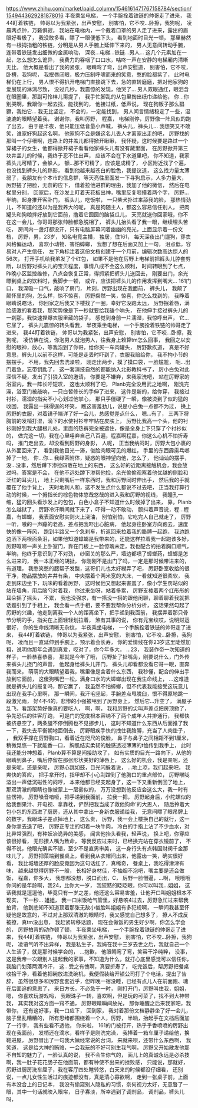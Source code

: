 https://www.zhihu.com/market/paid_column/1546161471767158784/section/1549443629281878016
半夜乘坐电梯，
一个手腕拴着铁链的帅哥走了进来，
我44盯着铁链，
帅哥以为我紧张，出声安慰，
别害怕，它不咬…卧擦，我狗呢，
凌晨两点钟，万籁俱寂，
我站在电梯内，一个戴着口罩的男人走了进来，露出的眉眼好看极了，
我没敢多看，瞟了一眼便低下头，
看到地面时目光一顿，
那里赫然有一根拇指粗的铁链，分明是从男人手腕上延伸下来的，
男人无意间转动手腕，连带着铁链发出细微的金属响动，
深夜…电梯…铁链…男人…
这几个元素加在一起，怎么想怎么诡异，
我费力的吞咽了口口水，咕咚一声在安静的电梯厢内清晰无比，
他大概是看出了我的紧张，
眼睛弯了弯，出声安慰道，
别害怕，它不咬，卧槽，我狗呢，
我抿唇闭眼，极力压制呼啸而来的笑意，憋的脸都紫了，
此时电梯仍在上行，
男人恨不得扒开电梯门直接跳下去，急的直转磨磨，把对他家狗的爱展现的淋漓尽致，
没过几秒，我震惊的发现，他哭了…
男人双眼通红，眼泪含在眼圈里，那副可怜样儿甭提了，
我手忙脚乱的从包里掏出纸巾递给他，
你…你别哭啊，我跟你一起去找，能找到的，
他接过纸，低声说，
现在狗贩子那么猖獗，我怕它…
我无比坚定，
不会的，一定能找到，
男人闻言情绪稳定了一些，湿漉漉的眼睛望着我，
谢谢你，我叫厉野，
程嘉，
电梯刚停，厉野像一阵风似的跑了出去，
由于是半夜，他只能压低音量小声喊，
裤头儿，裤头儿…
我想笑又不敢笑，谁家好狗起这名啊，
他家狗不会是嫌这名儿丢人才离家出走的吧，
厉野找的那叫一个仔细啊，连路上的井盖儿都得掀开瞅瞅，
我怀疑，这时候要是路过一个穿裙子的女生，他都得掀开裙子看看他家裤头儿有没有藏里面，
在厉野掀开第三块井盖儿的时候，我终于忍不住出声，
应该不会在下水道里吧，
你不知道，我家裤头儿可精了，会躲人，
额…那不可精了，应该是成精了，
小区附近找了个遍，也没找到裤头儿的踪影，
看到他越来越苍白的脸色，我提议道，
这么找力量太薄弱了，我朋友有个本市的信息群，等天亮往里面发一下寻狗启示，人多力量大，
厉野搓了把脸，无奈的应下，
借着拉他进群的理由，我加了他的微信，
然后在电梯里分别，
回家后，在沙发上盯着天花板出神，嘴里反复咂摸着两个字，
厉野…
半晌，起身推开客卧门，
裤头儿，吃饭啦，
一只柴犬扑过来舔我的脸，
那热情劲儿，不知道的还以为是我养大的呢，
真是狗随主人，都这么容易信任别人，
把肉罐头和狗粮拌好放到它面前，撸着它圆圆的脑袋瓜儿，
天亮就送你回家哦，你不在这一会儿，你哥哥那张帅脸都急脱相了，
裤头儿抬头看了我一眼，继续埋头苦吃，
房间内一盏灯都没开，只有电脑屏幕闪着幽幽的亮光，上面显示着一份文档，
厉野，男，23岁，
知名电竞主播，
独居，住161，
每天深夜出门遛狗，穿衣风格偏运动，
喜欢小动物、害怕蟑螂，
我想了想在后面又加上一句，
泪点低，容易对人产生信任，
左下角标注着这份文档创建于一个月前，编辑次数高达惊人的56次，
打开手机给我弟发了个红包，
如果不是他在厉野上电梯前把裤头儿脖套剪断，以厉野对裤头儿的宝贝程度，事情八成不会这么顺利，
时间转眼到了七点，
昨晚小区监控维修，八点会恢复正常，得抓紧把裤头儿送回去，
刚要出门，余光瞟到桌上的饮料时，我脚步一顿，
或许，应该把裤头儿的作用发挥到嘴大…
161门口，
我深吸一口气，敲响了房门，
片刻，厉野出现在我面前，
裤头儿，
我颠了颠怀里的狗，怎么样，惊不惊喜，
厉野粲然一笑，惊喜，你怎么找到的，
我睁着眼睛说瞎话，
你回家之后我又下楼找了一圈，幸好它没跑太远，
厉野抿着唇，满脸感激的看着我，那架势像是下一秒就要给我磕个响头，
在他伸手接过裤头儿的一刹那，我快速捏爆衣服里藏的袋子，
感觉到身前一片濡湿，我惊呼出声，
它…它尿了，
裤头儿震惊的转头看我，
半夜乘坐电梯，
一个手腕拴着铁链的帅哥走了进来，
我44盯着铁链，
帅哥以为我紧张，出声安慰，
别害怕，它不咬…卧擦，我狗呢，
凌仿佛在说，你泡男人就泡男人，往我身上赖算tm怎么回事，
我回之以安慰的眼神，放心，等我泡到了你哥，给你买一车肉罐头，
厉野歉疚道，
真是不好意思，裤头儿以前不这样，可能是走丢时吓到了，衣服我赔给你，
我不拘小节的摆摆手，
不用，我先回去洗澡啦，
刚走出两步，摸了摸口袋，一脸尴尬，
呃…出门着急，忘带钥匙了，
这一套演技自然的都能纳入北影教科书了，
厉小白兔对此深信不疑，发出了引狼入室的邀请，
你要是不嫌弃，来我家洗吧，
站在厉野家的浴室内，我一阵长吁短叹，
这也太顺利了吧，
Planb完全没用武之地啊，
刚洗完澡，浴室门被敲响，一只白皙修长的手伸了进来，
这件是新的，给你穿，
我接过衬衫，濡湿的指尖不小心划过他掌心，
那只手僵硬了一瞬，像被烫到了似的猛的收回，
我露出一抹得逞的坏笑，
瞧这害羞劲儿，说是小白兔一点都不为过，
换上厉野的衣服，对着镜子端详了好一会儿，总感觉差点什么，
嗯…有了，
三两下将胸前的发梢打湿，滴下的水使衬衫牢牢贴在皮肤上，
厉野比我高一个头，他的衬衫刚好到我大腿根儿处，里面的热裤完全被遮住，像是全身上下只穿了个衬衫似的，
做完这一切，我在心里唾弃自己八百遍，程嘉啊程嘉，你这么心机不怕折寿吗，
推门走出去，却没看到厉野的身影，
人呢，
正当我纳闷时，厉野大包小裹的从外面回来了，
看到我他目光一滞，俊脸肉眼可见的爆红，
手里的东西霹雳乓啷掉了一地，
你…你…
我绿茶附体，疑惑的眼神望向他，怎么了，
他讪讪的摆手，没…没事，然后蹲下渗捡四散在地上的东西，
这么好的近距离接触机会，我会放过吗，答案是不会，
在他不远处蹲下渗帮他捡，余光偷偷观察着他优越的侧脸和泛红的耳尖儿，
地上只剩嘴后一样东西时，我和厉野同时伸出手，
然后我的手就覆在了他手背上，
天时地利人和，这不发生点什么都说不过去吧，
正当我打算行动的时候，一个拇指长的棕色物体悠哉悠哉的进入我和厉野的视线，
我瞳孔一缩，猛的回头看沙发上的包包，白色小盒子不知道什么时候掉了出来，
靠，Planb怎么越狱了，
厉野冷汗瞬间就下来了，吓得一动不敢动，
颤抖着声音说，程…程嘉，有蟑螂，
我表面安慰实则火上浇油，
别怕别怕，它吃完人自己就走了，
厉野一听，嗷的一声蹦的老高，差点把我吓出心脏病，
他起身往卧室方向跑去，速度快的像一阵风，
跑到半路又一个急刹车，折返回来拉着我的胳膊一起跑，
我边跑边洒下两根面条泪，如果他知道蟑螂是我带来的，还能这样拉着我一起跑该多好，
厉野哐啷一声关上卧室门，靠在门板上一脸惊魂未定，我也配合的拍着胸口顺气，
半晌，他终于意识到了不对劲，
纱窗关的那么严，墙边都喷了蟑螂药，蟑螂是怎么进来的，
我一本正经的胡扯，
你刚刚不是出门了吗，一定是那时候带进来的，
有道理，
我憋笑憋的腮帮子发酸，这哥们儿也太好糊弄了吧，
厉野卧室收拾的很干净，物品摆放的井井有条，
中央摆着个两米宽的大床，一看就知道很柔软，
我走到床边坐下，玩味的看着厉野，
这时候他又想起来害羞了，像小学生罚站似的站在墙角，用后脑勺对着我，
你过来坐呀，站着多累，
厉野支棱着两个红彤彤的耳朵摇了摇头，
不累，
我也没强求，有一搭没一搭的跟他闲聊，聊着聊着我就把话题引到了手相上，
我会看一点手相，要不要我帮你分析分析，
这话果然勾起了厉野的兴趣，他走到离我一个人的距离坐下，把手递到我面前，
我摆弄着那只骨节分明的手，指尖在上面轻轻划拉着，
煞有其事的说，
你有元宝纹哎，说明财运很好，
你的生命线清晰无杂纹，
半夜乘坐电梯，
一个手腕拴着铁链的帅哥走了进来，
我44盯着铁链，
帅哥以为我紧张，出声安慰，
别害怕，它不咬…卧擦，我狗呢，
凌而且一直延伸到手腕上，预示着会长寿，
你的爱情线在你23岁这里陡然加粗，说明你那年会遇到真爱，哎对了，你今年多大，
…23，
我装作帝一次知道的样子，一脸恭喜恭喜，
那就是今年了哦，
厉野扯了扯嘴角，刚要说什么，门外传来裤头儿挠门的声音，
他起身给裤头儿开门，
裤头儿却看都没看它哥一眼，直奔我而来，
萌萌的大眼睛望着我，嘴里像是含着什么东西，
我秒懂，配合的伸出手放到它面前，
这傻狗嘴巴一松，满身口水的大蟑螂出现在我生命线上，
…这难道就是裤头儿的报复吗，那它赢了，
我虽然不怕蟑螂，但不代表我能接受这玩意儿出现在我手心里啊，
那一瞬间，我汗毛竖起，手腕差点甩脱臼，恨不得原地跳一段激光雨，
好4不4的，悲惨的小强被甩到了厉野身上，
然后它…升空了，
满屋子乱飞，看那架势好像真的要吃人，
啊，啊，
我和厉野的尖叫声差点把房顶掀了，争先恐后的往客厅跑，
可是门的宽度根本容纳不了两个成年人并排通行，
我都快被挤悬空了，两条腿不停倒腾也不见挪步儿，
这时不知道什么东西从后面推了我一下，我失去平衡朝地面倒去，
厉野眼疾手快的拽住我胳膊，充当了人肉垫子，
，
我双手撑在厉野胸口，看着近在咫尺的俊脸，
鼻子与鼻子之间相距不到1厘米，稍微晃悠一下就能香一口，
胸肌结实柔韧的触感透过薄薄的t恤传到我手上，
此时我还能分神想着，Planb算不算是间接助攻了，
如有实质的目光一路向下，从他的眼睛到鼻子，嘴后停留在那张形状美好的薄唇上，
这么好的机会，我是亲呢，还是亲呢，还是亲呢，
厉野心跳如鼓，目光闪躲着说，
…地上凉，我们起来吧，
我爽快的答应，
把手拿开时，指甲却不小心刮蹭到了他胸口的重点部位，
厉野喉咙溢出一声低沉磁性的闷哼，
本来他都已经支起身了，这一下又重新倒回了地上，那双清澈的眼睛也像被蒙上一层雾似的，
万万没想到他反应会这么大，我一时有些愣神，
厉野嗓音喑哑，把手递到我面前，
拉我一把，
厉野起身后，小陀螺似的给我倒果汁、开电视、拿靠枕，俨然把我当成了救他狗命'的大恩人，
随后拎着大包小包的东西进了厨房，还从其中拿出一身新衣服递给我，
无意间瞟了眼吊牌上的数字，我眼珠子差点掉地上，
这么贵，
厉野，我一会上楼换自己的就行，这一身你拿去退了吧，
厉野正专注的切着一块牛肉，
冷白的手指上沾了不少血水，对比异常强烈，有种妖冶诡异的美感，
闻言他抬头看我，轻声说，
换上吧，你穿应该很好看，
无形撩人嘴为致命，
等我反应过来时，已经换完站在穿衣镜前了，
不得不说，他眼光确实不错，至少不是直男审美，
这一身行头有点韩国财阀千金那味儿了，
厉野把菜端到餐桌上，看到我从衣帽间出来，他露齿一笑，确实很好看，
我比城墙还厚的脸皮竟因为这句话红了，真稀奇，
餐桌上，我吃得津津有味，
越来越觉得厉野不一般，
长相好身材佳，不抽烟不泡吧，嘴主要是还会做饭，
程嘉，你多大，
我想都没想，脱口而出，C，
厉野一脸懵逼，…啊，
哦哦哦你问的是年龄啊，我24，比你大一岁，
我狡黠的眨眨眼，你可以叫我…姐姐，
这话我就是逗逗他，毕竟只有一岁之差，他还这么容易害羞，让他开口叫姐姐根本不现实，
下一秒…
姐姐，
我一口米饭呛气管里，好悬咳4过去，厉野急忙过来帮我拍背，
他到底知不知道顶着那张无敌小俊脸叫姐姐有多犯规啊，
一瞬间我甚至怀疑他是故意的，不过对上那双清澈的眼睛时，我又感觉自己想多了，
撩人不成反被撩，真tm没出息，
我赶紧转移话题，
现在会做饭的男生好少啊，你怎么学会的，
厉野拍背的动作顿了顿，
半夜乘坐电梯，
一个手腕拴着铁链的帅哥走了进来，
我44盯着铁链，
帅哥以为我紧张，出声安慰，
别害怕，它不咬…卧擦，我狗呢，
凌语气听不出异样，
我是私生子，我妈在我十三岁去世之后，我就自己一个人生活了，就是那时候学会的，
…抱歉，
他眼睛弯了弯，笑容干净纯粹，
没事，这是我帝一次跟别人提起我的家事，不知道为什么，就打心底里感觉可以信任你，
我脑门划落两滴冷汗，
这…受之有愧啊，真要折寿了，
吃完饭后，帮厉野把餐桌收拾干净，看着他把碗放进洗碗机，我便假装给开锁公司打了个电话，提出了告辞，
虽然很想多和厉野套套近乎，但昨晚一宿没睡，已经有点儿人在前面跑、魂在后面追的意思了，
来日方长，不必急于一时，
刚打开门，厉野叫住我，姐姐，
嗯，
你喜欢玩游戏吗，
我眼珠子一转，喜欢啊，但是玩的可菜了，找不到大神带我，
其实我对这方面一窍不通，
厉野眼睛瞬间放光，
那你睡醒之后来我家吧，我带你，
还有这好事，我一口应下，
回到家，
我对着那份文档静静坐了好一会儿，脑子里乱糟糟的，
所有思绪都围绕着一个人，厉野，
半晌，抬起手在文档后面加了一行字，
我有些看不透他，
你来啦，
161的门被打开，热乎乎香喷喷的厉野出现在我面前，
发梢还在滴水，看样子是刚洗完澡，
我捧着一箱车厘子递给他，换鞋进屋，
厉野冒出了一句我大姨经常说的台词，
来就来呗，还带什么东西啊，
我笑道，
这是给大神的贿赂，一会我玩的不好可别生我气啊，
厉野又开始散发他那不自知的魅力了，一脸认真的说，
我不会生你气的，
面儿上的真诚永远是必杀技啊，我一肚子花花肠子在他面前，都有种使不出来的挫败感，
只能说，那就好，
厉野进厨房洗车厘子，我在客厅四处瞎转悠，白天来的时候都没仔细看，
还别说，一点儿女性生活过的痕迹都没有，真是清心寡欲啊，
走到一张桌子前，上面有本没合上的日记本，
我没有偷窥别人隐私的习惯，奈何视力太好，无意瞥了一眼，其中一句话就映入眼帘，
日子寡淡，所幸遇到了调剂品，
调剂品，裤头儿吗，